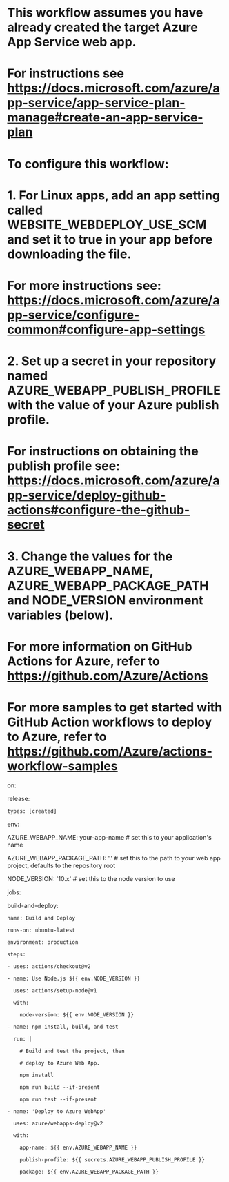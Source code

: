 # This workflow assumes you have already created the target Azure App Service web app.

# For instructions see https://docs.microsoft.com/azure/app-service/app-service-plan-manage#create-an-app-service-plan

#

# To configure this workflow:

#

# 1. For Linux apps, add an app setting called WEBSITE_WEBDEPLOY_USE_SCM and set it to true in your app **before downloading the file**.

#      For more instructions see: https://docs.microsoft.com/azure/app-service/configure-common#configure-app-settings

#

# 2. Set up a secret in your repository named AZURE_WEBAPP_PUBLISH_PROFILE with the value of your Azure publish profile.

#    For instructions on obtaining the publish profile see: https://docs.microsoft.com/azure/app-service/deploy-github-actions#configure-the-github-secret

#

# 3. Change the values for the AZURE_WEBAPP_NAME, AZURE_WEBAPP_PACKAGE_PATH and NODE_VERSION environment variables  (below).

#

# For more information on GitHub Actions for Azure, refer to https://github.com/Azure/Actions

# For more samples to get started with GitHub Action workflows to deploy to Azure, refer to https://github.com/Azure/actions-workflow-samples

on:

  release:

    types: [created]

env:

  AZURE_WEBAPP_NAME: your-app-name    # set this to your application's name

  AZURE_WEBAPP_PACKAGE_PATH: '.'      # set this to the path to your web app project, defaults to the repository root

  NODE_VERSION: '10.x'                # set this to the node version to use

jobs:

  build-and-deploy:

    name: Build and Deploy

    runs-on: ubuntu-latest

    environment: production

    steps:

    - uses: actions/checkout@v2

    - name: Use Node.js ${{ env.NODE_VERSION }}

      uses: actions/setup-node@v1

      with:

        node-version: ${{ env.NODE_VERSION }}

    - name: npm install, build, and test

      run: |

        # Build and test the project, then

        # deploy to Azure Web App.

        npm install

        npm run build --if-present

        npm run test --if-present

    - name: 'Deploy to Azure WebApp'

      uses: azure/webapps-deploy@v2

      with:

        app-name: ${{ env.AZURE_WEBAPP_NAME }}

        publish-profile: ${{ secrets.AZURE_WEBAPP_PUBLISH_PROFILE }}

        package: ${{ env.AZURE_WEBAPP_PACKAGE_PATH }}
